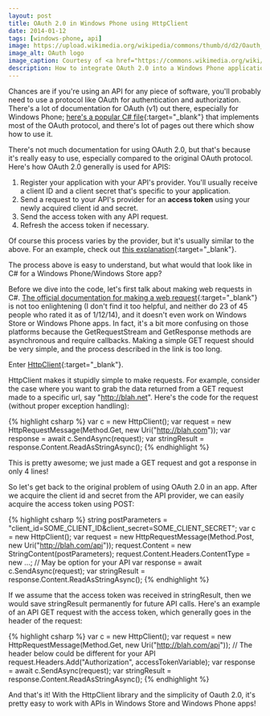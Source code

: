 ```yaml
---
layout: post
title: OAuth 2.0 in Windows Phone using HttpClient
date: 2014-01-12
tags: [windows-phone, api]
image: https://upload.wikimedia.org/wikipedia/commons/thumb/d/d2/Oauth_logo.svg/256px-Oauth_logo.svg.png
image_alt: OAuth logo
image_caption: Courtesy of <a href="https://commons.wikimedia.org/wiki/File:Oauth_logo.svg" title="OAuth logo by Chris Messina via Wikimedia Commons">Wikimedia Commons</a>
description: How to integrate OAuth 2.0 into a Windows Phone application using HttpClient in C#.  Useful integrating third party plugins like Dropbox or OneDrive.
---
```


Chances are if you're using an API for any piece of software, you'll probably need to use a protocol like OAuth for authentication and authorization. There's a lot of documentation for OAuth (v1) out there, especially for Windows Phone; [here's a popular C# file](https://gist.github.com/tsupo/112124){:target="_blank"} that implements most of the OAuth protocol, and there's lot of pages out there which show how to use it.

There's not much documentation for using OAuth 2.0, but that's because it's really easy to use, especially compared to the original OAuth protocol. Here's how OAuth 2.0 generally is used for APIS:
 1. Register your application with your API's provider. You'll usually receive a client ID and a client secret that's specific to your application.
 2. Send a request to your API's provider for an <b>access token</b> using your newly acquired client id and secret.
 3. Send the access token with any API request.
 4. Refresh the access token if necessary.

Of course this process varies by the provider, but it's usually similar to the above. For an example, check out [this explanation](https://developers.google.com/accounts/docs/OAuth2){:target="_blank"}.

The process above is easy to understand, but what would that look like in C# for a Windows Phone/Windows Store app?

<!--more-->

Before we dive into the code, let's first talk about making web requests in C#. [The official documentation for making a web request](http://msdn.microsoft.com/en-us/library/debx8sh9(v=vs.110).aspx){:target="_blank"} is not too enlightening (I don't find it too helpful, and neither do 23 of 45 people who rated it as of 1/12/14), and it doesn't even work on Windows Store or Windows Phone apps. In fact, it's a bit more confusing on those platforms because the GetRequestStream and GetResponse methods are asynchronous and require callbacks. Making a simple GET request should be very simple, and the process described in the link is too long.

Enter [HttpClient](http://msdn.microsoft.com/en-us/library/system.net.http.httpclient(v=vs.110).aspx){:target="_blank"}.

HttpClient makes it stupidly simple to make requests. For example, consider the case where you want to grab the data returned from a GET request made to a specific url, say "http://blah.net". Here's the code for the request (without proper exception handling):

{% highlight csharp %}
var c = new HttpClient();
var request = new HttpRequestMessage(Method.Get, new Uri("http://blah.com"));
var response = await c.SendAsync(request);
var stringResult = response.Content.ReadAsStringAsync();
{% endhighlight %}

This is pretty awesome; we just made a GET request and got a response in only 4 lines!

So let's get back to the original problem of using OAuth 2.0 in an app. After we acquire the client id and secret from the API provider, we can easily acquire the access token using POST:

{% highlight csharp %}
string postParameters = "client_id=SOME_CLIENT_ID&client_secret=SOME_CLIENT_SECRET";
var c = new HttpClient();
var request = new HttpRequestMessage(Method.Post, new Uri("http://blah.com/api"));
request.Content = new StringContent(postParameters);
request.Content.Headers.ContentType = new ...; // May be option for your API
var response = await c.SendAsync(request);
var stringResult = response.Content.ReadAsStringAsync();
{% endhighlight %}

If we assume that the access token was received in stringResult, then we would save stringResult permanently for future API calls. Here's an example of an API GET request with the access token, which generally goes in the header of the request:

{% highlight csharp %}
var c = new HttpClient();
var request = new HttpRequestMessage(Method.Get, new Uri("http://blah.com/api"));
// The header below could be different for your API
request.Headers.Add("Authorization", accessTokenVariable);
var response = await c.SendAsync(request);
var stringResult = response.Content.ReadAsStringAsync();
{% endhighlight %}

And that's it! With the HttpClient library and the simplicity of Oauth 2.0, it's pretty easy to work with APIs in Windows Store and Windows Phone apps!